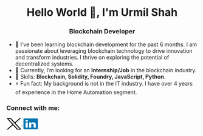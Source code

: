 <h1 align="center">Hello World 👋, I'm Urmil Shah</h1>
<h3 align="center">Blockchain Developer</h3>

- 🌱 I’ve been learning blockchain development for the past 6 months. I am passionate about leveraging blockchain technology to drive innovation and transform industries. I thrive on exploring the potential of decentralized systems.
- 🔭 Currently, I’m looking for an **Internship/Job** in the blockchain industry.
- 💬 Skills: **Blockchain, Solidity, Foundry, JavaScript, Python**.
- ⚡ Fun fact: My background is not in the IT industry. I have over 4 years of experience in the Home Automation segment.

<h3 align="left">Connect with me:</h3>
<p align="left">
  <a href="https://twitter.com/Urmilshah_992" target="_blank">
    <img align="center" src="https://raw.githubusercontent.com/devicons/devicon/master/icons/twitter/twitter-original.svg" alt="Urmilshah" height="30" width="40" />
  </a>
  <a href="https://www.linkedin.com/in/urmil-shah-b47451188/" target="_blank">
    <img align="center" src="https://raw.githubusercontent.com/devicons/devicon/master/icons/linkedin/linkedin-original.svg" alt="Urmilshah" height="30" width="40" />
  </a>
</p>
<!---
Urmilshah992/Urmilshah992 is a ✨ special ✨ repository because its `README.md` (this file) appears on your GitHub profile.
You can click the Preview link to take a look at your changes.
--->


